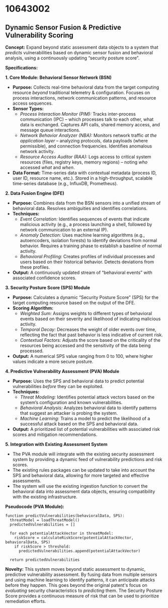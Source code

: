 # 10643002

## Dynamic Sensor Fusion & Predictive Vulnerability Scoring

**Concept:** Expand beyond static assessment data objects to a system that *predicts* vulnerabilities based on dynamic sensor fusion and behavioral analysis, using a continuously updating “security posture score”.

**Specifications:**

**1. Core Module: Behavioral Sensor Network (BSN)**

*   **Purpose:** Collects real-time behavioral data from the target computing resource *beyond* traditional telemetry & configuration.  Focuses on process interactions, network communication patterns, and resource access sequences.
*   **Sensor Types:**
    *   *Process Interaction Monitor (PIM):* Tracks inter-process communication (IPC) – which processes talk to each other, what data is exchanged.  Captures API calls, shared memory access, and message queue interactions.
    *   *Network Behavior Analyzer (NBA):* Monitors network traffic *at the application layer* – analyzing protocols, data payloads (where permissible), and connection frequencies.  Identifies anomalous network activity.
    *   *Resource Access Auditor (RAA):* Logs access to critical system resources (files, registry keys, memory regions) – noting *who* accessed *what* and *when*.
*   **Data Format:**  Time-series data with contextual metadata (process ID, user ID, resource name, etc.).  Stored in a high-throughput, scalable time-series database (e.g., InfluxDB, Prometheus).

**2. Data Fusion Engine (DFE)**

*   **Purpose:** Combines data from the BSN sensors into a unified stream of behavioral data.  Resolves ambiguities and identifies correlations.
*   **Techniques:**
    *   *Event Correlation:*  Identifies sequences of events that indicate malicious activity (e.g., a process launching a shell, followed by network communication to an external IP).
    *   *Anomaly Detection:*  Uses machine learning algorithms (e.g., autoencoders, isolation forests) to identify deviations from normal behavior.  Requires a training phase to establish a baseline of normal activity.
    *   *Behavioral Profiling:*  Creates profiles of individual processes and users based on their historical behavior.  Detects deviations from these profiles.
*   **Output:** A continuously updated stream of “behavioral events” with associated confidence scores.

**3. Security Posture Score (SPS) Module**

*   **Purpose:**  Calculates a dynamic “Security Posture Score” (SPS) for the target computing resource based on the output of the DFE.
*   **Scoring Algorithm:**
    *   *Weighted Sum:*  Assigns weights to different types of behavioral events based on their severity and likelihood of indicating malicious activity.
    *   *Temporal Decay:*  Decreases the weight of older events over time, reflecting the fact that past behavior is less indicative of current risk.
    *   *Contextual Factors:*  Adjusts the score based on the criticality of the resources being accessed and the sensitivity of the data being processed.
*   **Output:**  A numerical SPS value ranging from 0 to 100, where higher values indicate a more secure posture.

**4. Predictive Vulnerability Assessment (PVA) Module**

*   **Purpose:** Uses the SPS and behavioral data to predict potential vulnerabilities *before* they can be exploited.
*   **Techniques:**
    *   *Threat Modeling:*  Identifies potential attack vectors based on the system’s configuration and known vulnerabilities.
    *   *Behavioral Analysis:*  Analyzes behavioral data to identify patterns that suggest an attacker is probing the system.
    *   *Machine Learning:*  Trains a model to predict the likelihood of a successful attack based on the SPS and behavioral data.
*   **Output:**  A prioritized list of potential vulnerabilities with associated risk scores and mitigation recommendations.

**5. Integration with Existing Assessment System**

*   The PVA module will integrate with the existing security assessment system by providing a dynamic feed of vulnerability predictions and risk scores.
*   The existing rules packages can be updated to take into account the SPS and behavioral data, allowing for more targeted and effective assessments.
*   The system will use the existing ingestion function to convert the behavioral data into assessment data objects, ensuring compatibility with the existing infrastructure.

**Pseudocode (PVA Module):**

```pseudocode
function predictVulnerabilities(behavioralData, SPS):
  threatModel = loadThreatModel()
  predictedVulnerabilities = []

  for each potentialAttackVector in threatModel:
    riskScore = calculateRiskScore(potentialAttackVector, behavioralData, SPS)
    if riskScore > threshold:
      predictedVulnerabilities.append(potentialAttackVector)

  return predictedVulnerabilities
```

**Novelty:** This system moves beyond static assessment to dynamic, predictive vulnerability assessment.  By fusing data from multiple sensors and using machine learning to identify patterns, it can anticipate attacks before they happen. This goes beyond the original patent's focus on *evaluating* security characteristics to *predicting* them.  The Security Posture Score provides a continuous measure of risk that can be used to prioritize remediation efforts.